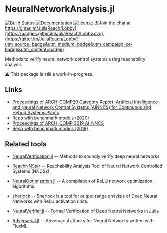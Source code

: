 # NeuralNetworkAnalysis.jl

[![Build Status](https://github.com/JuliaReach/NeuralNetworkAnalysis.jl/actions/workflows/ci.yml/badge.svg?branch=master)](https://github.com/JuliaReach/NeuralNetworkAnalysis.jl/actions/workflows/ci.yml?query=branch%3Amaster)
[![Documentation](https://img.shields.io/badge/docs-latest-blue.svg)](https://juliareach.github.io/NeuralNetworkAnalysis.jl/dev/)
[![license](https://img.shields.io/github/license/mashape/apistatus.svg?maxAge=2592000)](https://github.com/juliareach/NeuralNetworkAnalysis.jl/blob/master/LICENSE)
[![Join the chat at https://gitter.im/JuliaReach/Lobby](https://badges.gitter.im/JuliaReach/Lobby.svg)](https://gitter.im/JuliaReach/Lobby?utm_source=badge&utm_medium=badge&utm_campaign=pr-badge&utm_content=badge)

Methods to verify neural network control systems using reachability analysis

:warning: This package is still a work-in-progress.

## Links

- [Proceedings of ARCH-COMP20 Category Report:
Artificial Intelligence and Neural Network Control Systems
(AINNCS) for Continuous and Hybrid Systems Plants](https://easychair.org/publications/open/Jvwg)
- [Repo with benchmark models (2020)](https://github.com/verivital/ARCH-COMP2020)
- [Proceedings of ARCH-COMP 2019 AI-NNCS](https://easychair.org/publications/open/BFKs)
- [Repo with benchmark models (2019)](https://github.com/verivital/ARCH-COMP19-AINNCS)

## Related tools

- [NeuralVerification.jl](https://github.com/sisl/NeuralVerification.jl) -- Methods to soundly verify deep neural networks

- [ReachNNStar](https://github.com/JmfanBU/ReachNNStar) -- Reachability Analysis Tool of Neural Network Controlled Systems (NNCSs)

- [NeuralOptimization.jl
](https://github.com/castrong/NeuralOptimization.jl) -- A compilation of ReLU network optimization algorithms.

- [sherlock](https://github.com/souradeep-111/sherlock) -- Sherlock is a tool for output range anaylsis of Deep Neural Networks with ReLU activation units.

- [NeuralVerifier.jl](https://github.com/jaypmorgan/NeuralVerifier.jl) -- Formal Verification of Deep Neural Networks in Julia

- [Adversarial.jl](https://github.com/jaypmorgan/Adversarial.jl) -- Adversarial attacks for Neural Networks written with FluxML


